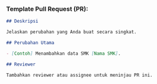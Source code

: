 ### **Template Pull Request (PR)**:

```md
## Deskripsi

Jelaskan perubahan yang Anda buat secara singkat.

## Perubahan Utama

- [Contoh] Menambahkan data SMK [Nama SMK].

## Reviewer

Tambahkan reviewer atau assignee untuk meninjau PR ini.
